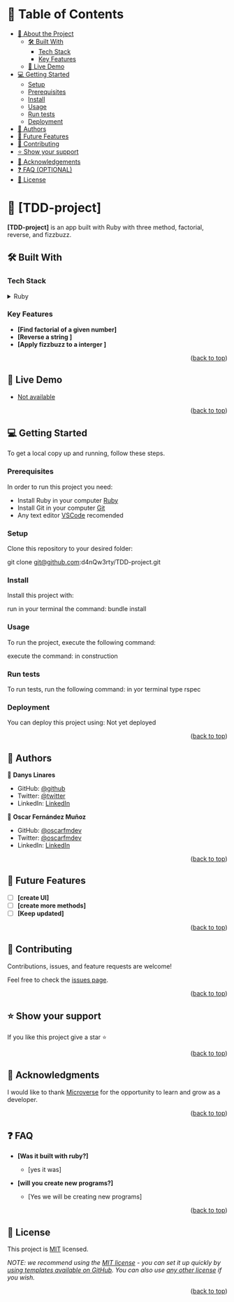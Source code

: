 <a name="readme-top"></a>

<!--
HOW TO USE:
This is an example of how you may give instructions on setting up your project locally.

Modify this file to match your project and remove sections that don't apply.

REQUIRED SECTIONS:
- Table of Contents
- About the Project
  - Built With
  - Live Demo
- Getting Started
- Authors
- Future Features
- Contributing
- Show your support
- Acknowledgements
- License

OPTIONAL SECTIONS:
- FAQ

After you're finished please remove all the comments and instructions!
-->

<!-- TABLE OF CONTENTS -->

# 📗 Table of Contents

- [📖 About the Project](#about-project)
  - [🛠 Built With](#built-with)
    - [Tech Stack](#tech-stack)
    - [Key Features](#key-features)
  - [🚀 Live Demo](#live-demo)
- [💻 Getting Started](#getting-started)
  - [Setup](#setup)
  - [Prerequisites](#prerequisites)
  - [Install](#install)
  - [Usage](#usage)
  - [Run tests](#run-tests)
  - [Deployment](#triangular_flag_on_post-deployment)
- [👥 Authors](#authors)
- [🔭 Future Features](#future-features)
- [🤝 Contributing](#contributing)
- [⭐️ Show your support](#support)
- [🙏 Acknowledgements](#acknowledgements)
- [❓ FAQ (OPTIONAL)](#faq)
- [📝 License](#license)

<!-- PROJECT DESCRIPTION -->

# 📖 [TDD-project] <a name="about-project"></a>

>
**[TDD-project]** is an app built with Ruby with three method, factorial, reverse, and fizzbuzz.

## 🛠 Built With <a name="built-with"></a>

### Tech Stack <a name="tech-stack"></a>

<details>
  <summary>Ruby</summary>
  <ul>
    <li><a href="https://www.ruby-lang.org/en/">Ruby</a></li>
    <li><a href="https://rspec.info">Rspec</a></li>
  </ul>
</details>

<!-- Features -->

### Key Features <a name="key-features"></a>

> 
- **[Find factorial of a given number]**
- **[Reverse a string ]**
- **[Apply fizzbuzz to a interger ]**

<p align="right">(<a href="#readme-top">back to top</a>)</p>

<!-- LIVE DEMO -->

## 🚀 Live Demo <a name="live-demo"></a>

> 
- [Not available]()
<p align="right">(<a href="#readme-top">back to top</a>)</p>

<!-- GETTING STARTED -->

## 💻 Getting Started <a name="getting-started"></a>

> 
To get a local copy up and running, follow these steps.
### Prerequisites

In order to run this project you need:
- Install Ruby in your computer [Ruby](https://www.ruby-lang.org/en/documentation/installation/)
- Install Git in your computer [Git](https://git-scm.com/downloads)
- Any text editor [VSCode](https://code.visualstudio.com/download) recomended


<!--
Example command:
```sh
 gem install rails
```
 -->

### Setup

Clone this repository to your desired folder:

git clone git@github.com:d4nQw3rty/TDD-project.git

<!--
Example commands:
```sh
  cd my-folder
  git clone git@github.com:myaccount/my-project.git
```
--->

### Install

Install this project with:

run in your terminal the command: bundle install

<!--
Example command:
```sh
  cd my-project
  gem install
```
--->

### Usage

To run the project, execute the following command:

execute the command: in construction
<!--
Example command:
```sh
  rails server
```
--->

### Run tests

To run tests, run the following command: in yor terminal type rspec
<!--
Example command:
```sh
  bin/rails test test/models/article_test.rb
```
--->

### Deployment

You can deploy this project using: Not yet deployed

<!--
Example:
```sh
```
 -->

<p align="right">(<a href="#readme-top">back to top</a>)</p>

<!-- AUTHORS -->

## 👥 Authors <a name="authors"></a>

👤 **Danys Linares**

- GitHub: [@github](https://github.com/d4nQw3rty)
- Twitter: [@twitter](https://twitter.com/Danys_Linares)
- LinkedIn: [LinkedIn](www.linkedin.com/in/danys-linares)

👤 **Oscar Fernández Muñoz**

- GitHub: [@oscarfmdev](https://github.com/oscarfmdev)
- Twitter: [@oscarfmdev](https://twitter.com/oscarfmdev)
- LinkedIn: [LinkedIn](https://linkedin.com/in/oscarfmdev)

<p align="right">(<a href="#readme-top">back to top</a>)</p>

<!-- FUTURE FEATURES -->

## 🔭 Future Features <a name="future-features"></a>

- [ ] **[create UI]**
- [ ] **[create more methods]**
- [ ] **[Keep updated]**

<p align="right">(<a href="#readme-top">back to top</a>)</p>

<!-- CONTRIBUTING -->

## 🤝 Contributing <a name="contributing"></a>

Contributions, issues, and feature requests are welcome!

Feel free to check the [issues page](https://github.com/d4nQw3rty/TDD-project/issues).

<p align="right">(<a href="#readme-top">back to top</a>)</p>

<!-- SUPPORT -->

## ⭐️ Show your support <a name="support"></a>

If you like this project give a star ⭐️

<p align="right">(<a href="#readme-top">back to top</a>)</p>

<!-- ACKNOWLEDGEMENTS -->

## 🙏 Acknowledgments <a name="acknowledgements"></a>

I would like to thank [Microverse](https://www.microverse.org/) for the opportunity to learn and grow as a developer.

<p align="right">(<a href="#readme-top">back to top</a>)</p>

<!-- FAQ (optional) -->

## ❓ FAQ <a name="faq"></a>

- **[Was it built with ruby?]**

  - [yes it was]

- **[will you create new programs?]**

  - [Yes we will be creating new programs]

<p align="right">(<a href="#readme-top">back to top</a>)</p>

<!-- LICENSE -->

## 📝 License <a name="license"></a>

This project is [MIT](./MIT.md) licensed.

_NOTE: we recommend using the [MIT license](https://choosealicense.com/licenses/mit/) - you can set it up quickly by [using templates available on GitHub](https://docs.github.com/en/communities/setting-up-your-project-for-healthy-contributions/adding-a-license-to-a-repository). You can also use [any other license](https://choosealicense.com/licenses/) if you wish._

<p align="right">(<a href="#readme-top">back to top</a>)</p>